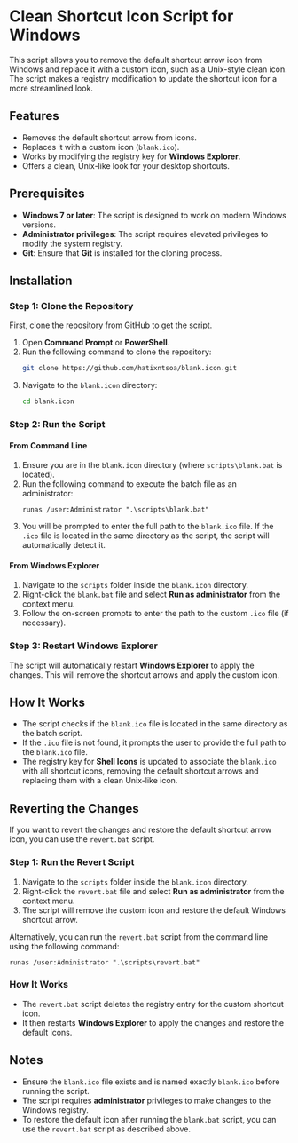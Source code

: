 # Clean Shortcut Icon Script for Windows

This script allows you to remove the default shortcut arrow icon from Windows and replace it with a custom icon, such as a Unix-style clean icon. The script makes a registry modification to update the shortcut icon for a more streamlined look.

## Features
- Removes the default shortcut arrow from icons.
- Replaces it with a custom icon (`blank.ico`).
- Works by modifying the registry key for **Windows Explorer**.
- Offers a clean, Unix-like look for your desktop shortcuts.

## Prerequisites
- **Windows 7 or later**: The script is designed to work on modern Windows versions.
- **Administrator privileges**: The script requires elevated privileges to modify the system registry.
- **Git**: Ensure that **Git** is installed for the cloning process.

## Installation

### Step 1: Clone the Repository
First, clone the repository from GitHub to get the script.

1. Open **Command Prompt** or **PowerShell**.
2. Run the following command to clone the repository:
   ```bash
   git clone https://github.com/hatixntsoa/blank.icon.git
   ```
3. Navigate to the `blank.icon` directory:
   ```bash
   cd blank.icon
   ```

### Step 2: Run the Script
#### From Command Line
1. Ensure you are in the `blank.icon` directory (where `scripts\blank.bat` is located).
2. Run the following command to execute the batch file as an administrator:
   ```batch
   runas /user:Administrator ".\scripts\blank.bat"
   ```
3. You will be prompted to enter the full path to the `blank.ico` file. If the `.ico` file is located in the same directory as the script, the script will automatically detect it.

#### From Windows Explorer
1. Navigate to the `scripts` folder inside the `blank.icon` directory.
2. Right-click the `blank.bat` file and select **Run as administrator** from the context menu.
3. Follow the on-screen prompts to enter the path to the custom `.ico` file (if necessary).

### Step 3: Restart Windows Explorer
The script will automatically restart **Windows Explorer** to apply the changes. This will remove the shortcut arrows and apply the custom icon.

## How It Works
- The script checks if the `blank.ico` file is located in the same directory as the batch script.
- If the `.ico` file is not found, it prompts the user to provide the full path to the `blank.ico` file.
- The registry key for **Shell Icons** is updated to associate the `blank.ico` with all shortcut icons, removing the default shortcut arrows and replacing them with a clean Unix-like icon.

## Reverting the Changes
If you want to revert the changes and restore the default shortcut arrow icon, you can use the `revert.bat` script.

### Step 1: Run the Revert Script
1. Navigate to the `scripts` folder inside the `blank.icon` directory.
2. Right-click the `revert.bat` file and select **Run as administrator** from the context menu.
3. The script will remove the custom icon and restore the default Windows shortcut arrow.

Alternatively, you can run the `revert.bat` script from the command line using the following command:
```batch
runas /user:Administrator ".\scripts\revert.bat"
```

### How It Works
- The `revert.bat` script deletes the registry entry for the custom shortcut icon.
- It then restarts **Windows Explorer** to apply the changes and restore the default icons.

## Notes
- Ensure the `blank.ico` file exists and is named exactly `blank.ico` before running the script.
- The script requires **administrator** privileges to make changes to the Windows registry.
- To restore the default icon after running the `blank.bat` script, you can use the `revert.bat` script as described above.
